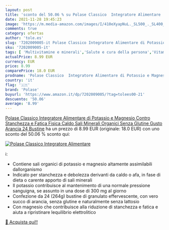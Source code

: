 ```yaml
---
layout: post
title: 'sconto del 50.06 % su Polase Classico  Integratore Alimentare   '
date: 2021-11-28 19:45:23
image: 'https://m.media-amazon.com/images/I/410eXyapNuL._SL500_._SL400_.jpg'
comments: true
category: ofertas
author: 'tole.es'
slug: '7202009005-it Polase Classico Integratore Alimentare di Potassio e...'
sku: '7202009005-it'
tags: [ 'Multivitamine e minerali','Salute e cura della persona','Vitamine, minerali e integratori','polase', ]
actualPrice: 8.99 EUR
currency: EUR
price: 8.99
comparePrice: 18.0 EUR
prodname: 'Polase Classico  Integratore Alimentare di Potassio e Magnesio  Contro Stanchezza e Fatica Fisica  Caldo  Sali Minerali Organici  Senza Glutine  Gusto Arancia  24 Bustine'
country: 'it'
flag: '🇮🇹'
brand: 'Polase'
buyurl: 'https://www.amazon.it/dp/7202009005/?tag=tolees00-21'
descuento: '50.06'
average: '8.99'
---
```


[Polase Classico  Integratore Alimentare di Potassio e Magnesio  Contro Stanchezza e Fatica Fisica  Caldo  Sali Minerali Organici  Senza Glutine  Gusto Arancia  24 Bustine](https://www.amazon.it/dp/7202009005/?tag=tolees00-21) ha un prezzo di 8.99 EUR (originale: 18.0 EUR) con uno sconto del 50.06 % sconto qui:

[![Polase Classico  Integratore Alimentare ](https://m.media-amazon.com/images/I/410eXyapNuL._SL500_._SL400_.jpg)](https://www.amazon.it/dp/7202009005/?tag=tolees00-21)

ℹ️:

- Contiene sali organici di potassio e magnesio altamente assimilabili dallorganismo
- Indicato per stanchezza e debolezza derivanti da caldo o afa, in fase di dieta o carente apporto di sali minerali
- Il potassio contribuisce al mantenimento di una normale pressione sanguigna, se assunto in una dose di 300 mg al giorno
- Confezione da 24 (264g) bustine di granulato effervescente, con vero succo di arancia, senza glutine e naturalmente senza lattosio
- Con magnesio che contribuisce alla riduzione di stanchezza e fatica e aiuta a ripristinare lequilibrio elettrolitico

[🛒 Acquista qui!!](https://www.amazon.it/dp/7202009005/?tag=tolees00-21)
